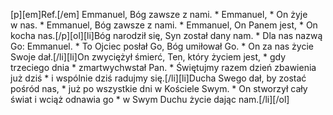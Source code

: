 [p][em]Ref.[/em] Emmanuel, Bóg zawsze z nami. * Emmanuel, * On żyje w nas. * Emmanuel, Bóg zawsze z nami. * Emmanuel, On Panem jest, * On kocha nas.[/p][ol][li]Bóg narodził się, Syn został dany nam. * Dla nas nazwą Go: Emmanuel. * To Ojciec posłał Go, Bóg umiłował Go. * On za nas życie Swoje dał.[/li][li]On zwyciężył śmierć, Ten, który życiem jest, * gdy trzeciego dnia * zmartwychwstał Pan. * Świętujmy razem dzień zbawienia już dziś * i wspólnie dziś radujmy się.[/li][li]Ducha Swego dał, by zostać pośród nas, * już po wszystkie dni w Kościele Swym. * On stworzył cały świat i wciąż odnawia go * w Swym Duchu życie dając nam.[/li][/ol]